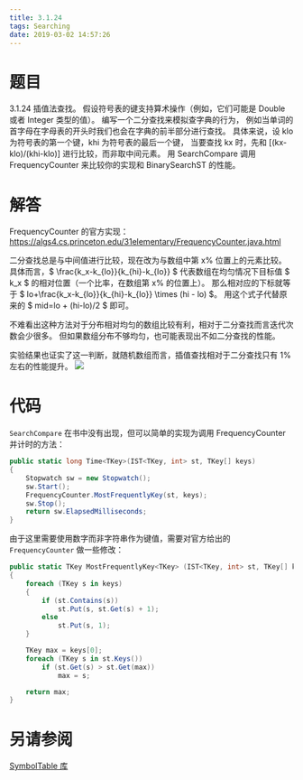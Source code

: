 ```yaml
---
title: 3.1.24
tags: Searching
date: 2019-03-02 14:57:26
---
```


# 题目

3.1.24
插值法查找。
假设符号表的键支持算术操作（例如，它们可能是 Double 或者 Integer 类型的值）。
编写一个二分查找来模拟查字典的行为，
例如当单词的首字母在字母表的开头时我们也会在字典的前半部分进行查找。
具体来说，设 klo 为符号表的第一个键，khi 为符号表的最后一个键，
当要查找 kx 时，先和 [(kx-klo)/(khi-klo)] 进行比较，而非取中间元素。
用 SearchCompare 调用 FrequencyCounter 来比较你的实现和 BinarySearchST 的性能。

# 解答

FrequencyCounter 的官方实现：<https://algs4.cs.princeton.edu/31elementary/FrequencyCounter.java.html>

二分查找总是与中间值进行比较，现在改为与数组中第 x% 位置上的元素比较。
具体而言，$ \frac{k_x-k_{lo}}{k_{hi}-k_{lo}} $ 代表数组在均匀情况下目标值 $ k_x $ 的相对位置（一个比率，在数组第 x% 的位置上）。
那么相对应的下标就等于 $ lo+\frac{k_x-k_{lo}}{k_{hi}-k_{lo}} \times (hi - lo) $。
用这个式子代替原来的 $ mid=lo + (hi-lo)/2 $ 即可。

不难看出这种方法对于分布相对均匀的数组比较有利，相对于二分查找而言迭代次数会少很多。
但如果数组分布不够均匀，也可能表现出不如二分查找的性能。

实验结果也证实了这一判断，就随机数组而言，插值查找相对于二分查找只有 1% 左右的性能提升。
![](./1.png)

# 代码

`SearchCompare` 在书中没有出现，但可以简单的实现为调用 FrequencyCounter 并计时的方法：

```csharp
public static long Time<TKey>(IST<TKey, int> st, TKey[] keys)
{
    Stopwatch sw = new Stopwatch();
    sw.Start();
    FrequencyCounter.MostFrequentlyKey(st, keys);
    sw.Stop();
    return sw.ElapsedMilliseconds;
}
```

由于这里需要使用数字而非字符串作为键值，需要对官方给出的 `FrequencyCounter` 做一些修改：

```csharp
public static TKey MostFrequentlyKey<TKey> (IST<TKey, int> st, TKey[] keys)
{
    foreach (TKey s in keys)
    {
        if (st.Contains(s))
            st.Put(s, st.Get(s) + 1);
        else
            st.Put(s, 1);
    }

    TKey max = keys[0];
    foreach (TKey s in st.Keys())
        if (st.Get(s) > st.Get(max))
            max = s;

    return max;
}
```

# 另请参阅

[SymbolTable 库](https://alg4.ikesnowy.com/docs/api/SymbolTable.html)